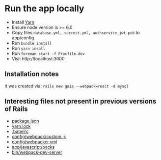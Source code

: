 # Run the app locally

* Install [Yarn](https://yarnpkg.com/en/)
* Ensure node version is >= 6.0
* Copy files `database.yml, secrest.yml, authservice_jwt.pub` to app/config
* Run `bundle install`
* Run `yarn insall`
* Run `foreman start -f Procfile.dev`
* Visit http://localhost:3000

## Installation notes

It was created via: `rails new gaia --webpack=react -d mysql`

## Interesting files not present in previous versions of Rails

- [package.json](package.json)
- [yarn.lock](yarn.lock)
- [.babelrc](.babelrc)
- [config/webpack/custom.js](config/webpack/custom.js)
- [config/webpacker.yml](config/webpacker.yml)
- [app/javascript/packs](app/javascript/packs)
- [bin/webpack-dev-server](bin/webpack-dev-server)